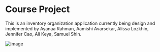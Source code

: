 # Course Project

This is an inventory organization application currently being design and implemented by Ayanaa Rahman, Aamishi Avarsekar, Alissa Lozkhin, Jennifer Cao, Ali Keya, Samuel Shin. 



![image](https://user-images.githubusercontent.com/76668055/140856553-779c3c45-31f9-47ce-acd1-5a59859b6b9b.png)
